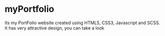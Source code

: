 # myPortfolio
Its my PortFolio website created using HTML5, CSS3, Javascript and SCSS.
It has very attractive design, you can take a look
